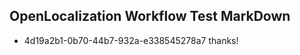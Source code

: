 ## OpenLocalization Workflow Test MarkDown
* 4d19a2b1-0b70-44b7-932a-e338545278a7 
thanks!<!--HONumber=Mar16_HO4-->
